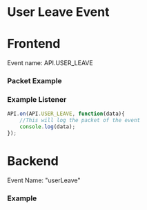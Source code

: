 # User Leave Event

# Frontend

Event name: API.USER_LEAVE

### Packet Example

### Example Listener

```js
API.on(API.USER_LEAVE, function(data){
    //This will log the packet of the event
    console.log(data);
});
```

# Backend

Event Name: "userLeave"

### Example
